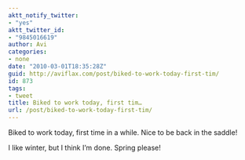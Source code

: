 ```yaml
---
aktt_notify_twitter:
- "yes"
aktt_twitter_id:
- "9845016619"
author: Avi
categories:
- none
date: "2010-03-01T18:35:28Z"
guid: http://aviflax.com/post/biked-to-work-today-first-tim/
id: 873
tags:
- tweet
title: Biked to work today, first tim…
url: /post/biked-to-work-today-first-tim/
---
```

Biked to work today, first time in a while. Nice to be back in the saddle!

I like winter, but I think I&#8217;m done. Spring please!